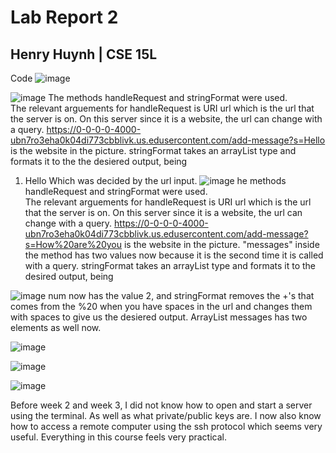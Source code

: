 # Lab Report 2
## Henry Huynh | CSE 15L

Code
![image](https://i.imgur.com/PpTnGSe.png)

![image](https://i.imgur.com/fdk5EDx.png)
The methods handleRequest and stringFormat were used.   
The relevant arguements for handleRequest is URI url which is the url that the server is on. On this server since it is a website, the url can change with a query. https://0-0-0-0-4000-ubn7ro3eha0k04di773cbblivk.us.edusercontent.com/add-message?s=Hello is the website in the picture. 
stringFormat takes an arrayList type and formats it to the the desiered output, being 
1. Hello
Which was decided by the url input. 
![image](https://i.imgur.com/olZrYOT.png)
he methods handleRequest and stringFormat were used.   
The relevant arguements for handleRequest is URI url which is the url that the server is on. On this server since it is a website, the url can change with a query. https://0-0-0-0-4000-ubn7ro3eha0k04di773cbblivk.us.edusercontent.com/add-message?s=How%20are%20you is the website in the picture. "messages" inside the method has two values now because it is the second time it is called with a query.
stringFormat takes an arrayList type and formats it to the desired output, being  

![image](https://i.imgur.com/PKlvrHp.png)
num now has the value 2, and stringFormat removes the +'s that comes from the %20 when you have spaces in the url and changes them with spaces to give us the desiered output. ArrayList messages has two elements as well now.

![image](https://i.imgur.com/KYAr0vt.png)

![image](https://i.imgur.com/JW8tNCM.png)

![image](https://i.imgur.com/HLs3eLX.png)

Before week 2 and week 3, I did not know how to open and start a server using the terminal. As well as what private/public keys are. I now also know how to access a remote computer using the ssh protocol which seems very useful. Everything in this course feels very practical. 
